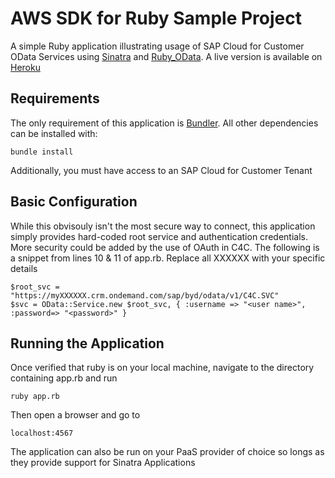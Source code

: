 # AWS SDK for Ruby Sample Project

A simple Ruby application illustrating usage of SAP Cloud for Customer OData Services using [Sinatra](http://www.sinatrarb.com) and [Ruby_OData](https://github.com/visoft/ruby_odata).  A live version 
is available on [Heroku](https://c4c-odata-ruby.herokuapp.com/)

## Requirements

The only requirement of this application is [Bundler](http://bundler.io). All other dependencies can be installed with:

    bundle install

Additionally, you must have access to an SAP Cloud for Customer Tenant

## Basic Configuration

While this obvisouly isn't the most secure way to connect, this application simply provides 
hard-coded root service and authentication credentials.  More security could be added by the 
use of OAuth in C4C.  The following is a snippet from lines 10 & 11 of app.rb.  Replace all XXXXXX 
with your specific details

    $root_svc = "https://myXXXXXX.crm.ondemand.com/sap/byd/odata/v1/C4C.SVC"
    $svc = OData::Service.new $root_svc, { :username => "<user name>", :password=> "<password>" }

## Running the Application

Once verified that ruby is on your local machine, navigate to the directory containing app.rb 
and run

    ruby app.rb

Then open a browser and go to

    localhost:4567

The application can also be run on your PaaS provider of choice so longs as they provide support 
for Sinatra Applications
